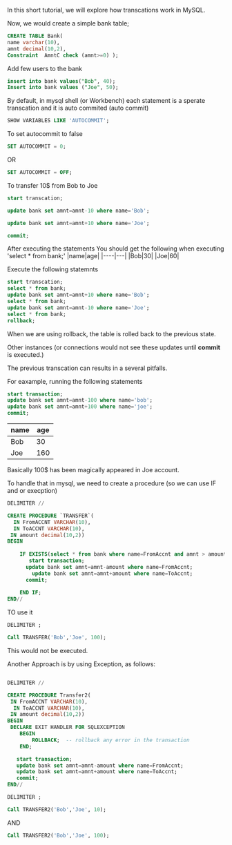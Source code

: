 In this short tutorial, we will explore how transcations work in MySQL.



Now, we would create a simple bank table;

```sql
CREATE TABLE Bank(
name varchar(10),
amnt decimal(10,2),
Constraint  AmntC check (amnt>=0) ); 
```

Add few users to the bank

```sql
insert into bank values("Bob", 40);
Insert into bank values ("Joe", 50);
```


By default, in mysql shell (or Workbench) each statement is a sperate transcation and it is auto commited (auto commit)

```sql
SHOW VARIABLES LIKE 'AUTOCOMMIT';

```

To set autocommit to false

```sql
SET AUTOCOMMIT = 0;
```
OR
```sql
SET AUTOCOMMIT = OFF;
```

To transfer 10$ from Bob to Joe

```sql
start transcation;

update bank set amnt=amnt-10 where name='Bob';

update bank set amnt=amnt+10 where name='Joe';

commit;
```

After executing the statements
You should get the following when executing 'select * from bank;'
|name|age|
|----|---|
|Bob|30|
|Joe|60|


Execute the following statemnts
```sql
start transcation;
select * from bank;
update bank set amnt=amnt+10 where name='Bob';
select * from bank;
update bank set amnt=amnt-10 where name='Joe';
select * from bank;
rollback;
```

When we are using rollback, the table is rolled back to the previous state.


Other instances (or connections would not see these updates until **commit** is executed.)


The previous transcation can results in a several pitfalls.

For eaxample, running the following statements
```sql
start transaction;
update bank set amnt=amnt-100 where name='bob';
update bank set amnt=amnt+100 where name='joe';
commit;
```

|name|age|
|----|---|
|Bob|30|
|Joe|160|

Basically 100$ has been magically appeared in Joe account.


To handle that in mysql, we need to create a procedure (so we can use IF and or execption)

```sql
DELIMITER //

CREATE PROCEDURE `TRANSFER`(  
  IN FromACCNT VARCHAR(10),
  IN ToACCNT VARCHAR(10),
 IN amount decimal(10,2))
BEGIN
    
    IF EXISTS(select * from bank where name=FromAccnt and amnt > amount) and EXISTS(select * from bank where name=ToAccnt) THEN
       start transaction;
      update bank set amnt=amnt-amount where name=FromAccnt;
        update bank set amnt=amnt+amount where name=ToAccnt;
      commit;
 
    END IF;
END//
```

TO use it 
```sql
DELIMITER ;

Call TRANSFER('Bob','Joe', 100);
```
This would not be executed.


Another Approach is by using Exception, as follows:

```sql

DELIMITER //

CREATE PROCEDURE Transfer2(
 IN FromACCNT VARCHAR(10),
  IN ToACCNT VARCHAR(10),
 IN amount decimal(10,2))
BEGIN
 DECLARE EXIT HANDLER FOR SQLEXCEPTION
    BEGIN
        ROLLBACK;  -- rollback any error in the transaction
    END;

   start transaction;
   update bank set amnt=amnt-amount where name=FromAccnt;
   update bank set amnt=amnt+amount where name=ToAccnt;
   commit;
END//

DELIMITER ;
```

```sql
Call TRANSFER2('Bob','Joe', 10);
```
AND
```sql
Call TRANSFER2('Bob','Joe', 100);
```





